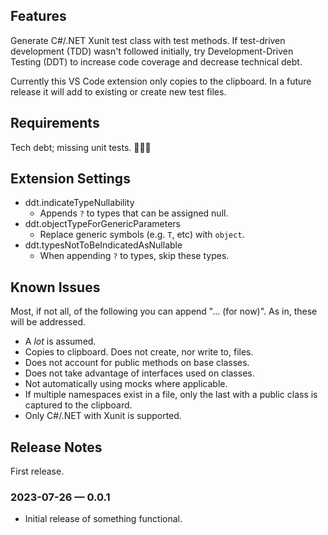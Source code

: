 ## Features

Generate C#/.NET Xunit test class with test methods. If test-driven development (TDD) wasn't followed initially, try Development-Driven Testing (DDT) to increase code coverage and decrease technical debt.

Currently this VS Code extension only copies to the clipboard. In a future release it will add to existing or create new test files.

## Requirements

Tech debt; missing unit tests. 🤷🏼‍♂️

## Extension Settings

- ddt.indicateTypeNullability
    - Appends `?` to types that can be assigned null.
- ddt.objectTypeForGenericParameters
    - Replace generic symbols (e.g. `T`, etc) with `object`.
- ddt.typesNotToBeIndicatedAsNullable
    - When appending `?` to types, skip these types.

## Known Issues

Most, if not all, of the following you can append "... (for now)". As in, these will be addressed.

- A _lot_ is assumed.
- Copies to clipboard. Does not create, nor write to, files.
- Does not account for public methods on base classes.
- Does not take advantage of interfaces used on classes.
- Not automatically using mocks where applicable.
- If multiple namespaces exist in a file, only the last with a public class is captured to the clipboard.
- Only C#/.NET with Xunit is supported.

## Release Notes

First release.

### 2023-07-26 — 0.0.1
- Initial release of something functional.
